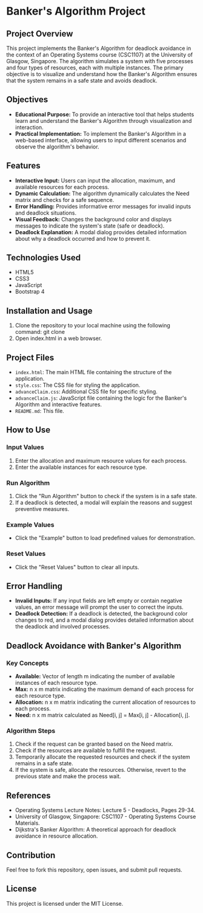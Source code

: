 # Banker's Algorithm Project

## Project Overview

This project implements the Banker's Algorithm for deadlock avoidance in the context of an Operating Systems course (CSC1107) at the University of Glasgow, Singapore. The algorithm simulates a system with five processes and four types of resources, each with multiple instances. The primary objective is to visualize and understand how the Banker's Algorithm ensures that the system remains in a safe state and avoids deadlock.

## Objectives

- **Educational Purpose:** To provide an interactive tool that helps students learn and understand the Banker's Algorithm through visualization and interaction.
- **Practical Implementation:** To implement the Banker's Algorithm in a web-based interface, allowing users to input different scenarios and observe the algorithm's behavior.

## Features

- **Interactive Input:** Users can input the allocation, maximum, and available resources for each process.
- **Dynamic Calculation:** The algorithm dynamically calculates the Need matrix and checks for a safe sequence.
- **Error Handling:** Provides informative error messages for invalid inputs and deadlock situations.
- **Visual Feedback:** Changes the background color and displays messages to indicate the system's state (safe or deadlock).
- **Deadlock Explanation:** A modal dialog provides detailed information about why a deadlock occurred and how to prevent it.

## Technologies Used

- HTML5
- CSS3
- JavaScript
- Bootstrap 4

## Installation and Usage

1. Clone the repository to your local machine using the following command:
    git clone <repository-url>
2. Open index.html in a web browser.

## Project Files

- `index.html`: The main HTML file containing the structure of the application.
- `style.css`: The CSS file for styling the application.
- `advanceClaim.css`: Additional CSS file for specific styling.
- `advanceClaim.js`: JavaScript file containing the logic for the Banker's Algorithm and interactive features.
- `README.md`: This file.

## How to Use

### Input Values

1. Enter the allocation and maximum resource values for each process.
2. Enter the available instances for each resource type.

### Run Algorithm

1. Click the "Run Algorithm" button to check if the system is in a safe state.
2. If a deadlock is detected, a modal will explain the reasons and suggest preventive measures.

### Example Values

- Click the "Example" button to load predefined values for demonstration.

### Reset Values

- Click the "Reset Values" button to clear all inputs.

## Error Handling

- **Invalid Inputs:** If any input fields are left empty or contain negative values, an error message will prompt the user to correct the inputs.
- **Deadlock Detection:** If a deadlock is detected, the background color changes to red, and a modal dialog provides detailed information about the deadlock and involved processes.

## Deadlock Avoidance with Banker's Algorithm

### Key Concepts

- **Available:** Vector of length m indicating the number of available instances of each resource type.
- **Max:** n x m matrix indicating the maximum demand of each process for each resource type.
- **Allocation:** n x m matrix indicating the current allocation of resources to each process.
- **Need:** n x m matrix calculated as Need[i, j] = Max[i, j] - Allocation[i, j].

### Algorithm Steps

1. Check if the request can be granted based on the Need matrix.
2. Check if the resources are available to fulfill the request.
3. Temporarily allocate the requested resources and check if the system remains in a safe state.
4. If the system is safe, allocate the resources. Otherwise, revert to the previous state and make the process wait.

## References

- Operating Systems Lecture Notes: Lecture 5 - Deadlocks, Pages 29-34.
- University of Glasgow, Singapore: CSC1107 - Operating Systems Course Materials.
- Dijkstra's Banker Algorithm: A theoretical approach for deadlock avoidance in resource allocation.

## Contribution

Feel free to fork this repository, open issues, and submit pull requests.

## License

This project is licensed under the MIT License.